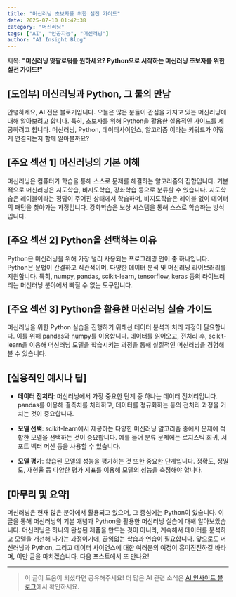 ```yaml
---
title: "머신러닝 초보자를 위한 실전 가이드"
date: 2025-07-10 01:42:38
category: "머신러닝"
tags: ["AI", "인공지능", "머신러닝"]
author: "AI Insight Blog"
---
```


제목: **"머신러닝 맞팔로워를 원하세요? Python으로 시작하는 머신러닝 초보자를 위한 실전 가이드!"**

## [도입부] 머신러닝과 Python, 그 둘의 만남 

안녕하세요, AI 전문 블로거입니다. 오늘은 많은 분들이 관심을 가지고 있는 머신러닝에 대해 알아보려고 합니다. 특히, 초보자를 위해 Python을 활용한 실용적인 가이드를 제공하려고 합니다. 머신러닝, Python, 데이터사이언스, 알고리즘 이라는 키워드가 어떻게 연결되는지 함께 알아볼까요?

## [주요 섹션 1] 머신러닝의 기본 이해

머신러닝은 컴퓨터가 학습을 통해 스스로 문제를 해결하는 알고리즘의 집합입니다. 기본적으로 머신러닝은 지도학습, 비지도학습, 강화학습 등으로 분류할 수 있습니다. 지도학습은 레이블이라는 정답이 주어진 상태에서 학습하며, 비지도학습은 레이블 없이 데이터의 패턴을 찾아가는 과정입니다. 강화학습은 보상 시스템을 통해 스스로 학습하는 방식입니다. 

## [주요 섹션 2] Python을 선택하는 이유

Python은 머신러닝을 위해 가장 널리 사용되는 프로그래밍 언어 중 하나입니다. Python은 문법이 간결하고 직관적이며, 다양한 데이터 분석 및 머신러닝 라이브러리를 지원합니다. 특히, numpy, pandas, scikit-learn, tensorflow, keras 등의 라이브러리는 머신러닝 분야에서 빠질 수 없는 도구입니다.

## [주요 섹션 3] Python을 활용한 머신러닝 실습 가이드

머신러닝을 위한 Python 실습을 진행하기 위해선 데이터 분석과 처리 과정이 필요합니다. 이를 위해 pandas와 numpy를 이용합니다. 데이터를 읽어오고, 전처리 후, scikit-learn을 이용해 머신러닝 모델을 학습시키는 과정을 통해 실질적인 머신러닝을 경험해볼 수 있습니다.

## [실용적인 예시나 팁]

- **데이터 전처리**: 머신러닝에서 가장 중요한 단계 중 하나는 데이터 전처리입니다. pandas를 이용해 결측치를 처리하고, 데이터를 정규화하는 등의 전처리 과정을 거치는 것이 중요합니다.

- **모델 선택**: scikit-learn에서 제공하는 다양한 머신러닝 알고리즘 중에서 문제에 적합한 모델을 선택하는 것이 중요합니다. 예를 들어 분류 문제에는 로지스틱 회귀, 서포트 벡터 머신 등을 사용할 수 있습니다.

- **모델 평가**: 학습된 모델의 성능을 평가하는 것 또한 중요한 단계입니다. 정확도, 정밀도, 재현율 등 다양한 평가 지표를 이용해 모델의 성능을 측정해야 합니다.

## [마무리 및 요약]

머신러닝은 현재 많은 분야에서 활용되고 있으며, 그 중심에는 Python이 있습니다. 이 글을 통해 머신러닝의 기본 개념과 Python을 활용한 머신러닝 실습에 대해 알아보았습니다. 머신러닝은 하나의 완성된 제품을 만드는 것이 아니라, 계속해서 데이터를 분석하고 모델을 개선해 나가는 과정이기에, 끊임없는 학습과 연습이 필요합니다. 앞으로도 머신러닝과 Python, 그리고 데이터 사이언스에 대한 여러분의 여정이 흥미진진하길 바라며, 이만 글을 마치겠습니다. 다음 포스트에서 또 만나요!

---

> 이 글이 도움이 되셨다면 공유해주세요! 
> 더 많은 AI 관련 소식은 [AI 인사이트 블로그](https://tonyhwang1004.github.io/ai-insight-blog)에서 확인하세요.
